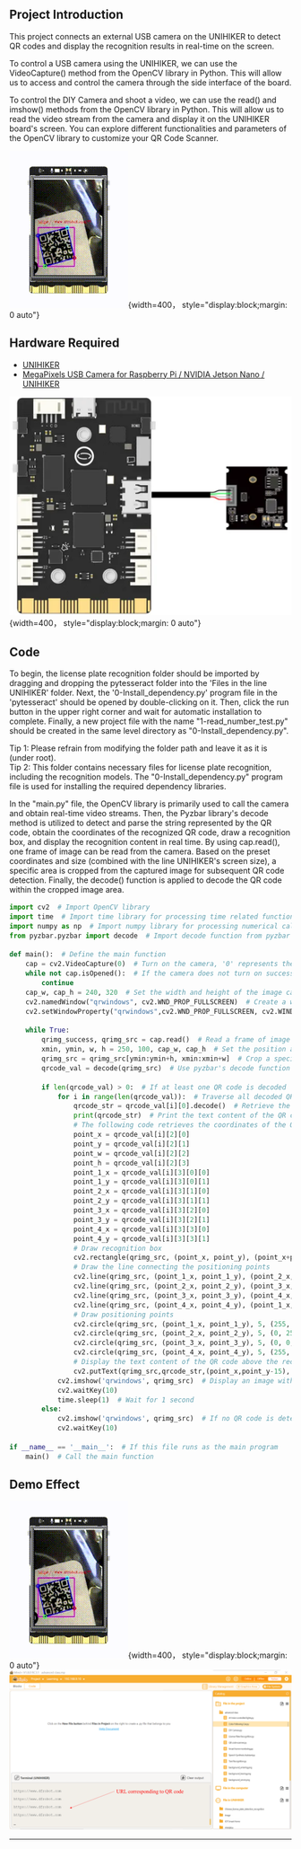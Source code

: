 ## **Project Introduction**
This project connects an external USB camera on the UNIHIKER to detect QR codes and display the recognition results in real-time on the screen.  

To control a USB camera using the UNIHIKER, we can use the VideoCapture() method from the OpenCV library in Python. This will allow us to access and control the camera through the side interface of the board.

To control the DIY Camera and shoot a video, we can use the read() and imshow() methods from the OpenCV library in Python. This will allow us to read the video stream from the camera and display it on the UNIHIKER board's screen. You can explore different functionalities and parameters of the OpenCV library to customize your QR Code Scanner.  

![20240801_215321[00h00m00s-00h00m06s].gif](img/8_QR_Code_Scanner/1722520579761-9323c717-8d22-434a-a1dd-ec9de7e3ea6f.gif){width=400， style="display:block;margin: 0 auto"}  

## **Hardware Required**

- [UNIHIKER](https://www.dfrobot.com/product-2691.html)
- [MegaPixels USB Camera for Raspberry Pi / NVIDIA Jetson Nano / UNIHIKER](https://www.dfrobot.com/product-2089.html)

![](img/8_QR_Code_Scanner/1692675829807-df9e3074-c792-46de-a6cf-32155c10c88b.png){width=400， style="display:block;margin: 0 auto"}
## **Code**
To begin, the license plate recognition folder should be imported by dragging and dropping the pytesseract folder into the 'Files in the line UNIHIKER' folder. Next, the '0-Install_dependency.py' program file in the 'pytesseract' should be opened by double-clicking on it. Then, click the run button in the upper right corner and wait for automatic installation to complete. Finally, a new project file with the name "1-read_number_test.py" should be created in the same level directory as "0-Install_dependency.py".   

Tip 1: Please refrain from modifying the folder path and leave it as it is (under root).  
Tip 2: This folder contains necessary files for license plate recognition, including the recognition models. The "0-Install_dependency.py" program file is used for installing the required dependency libraries.  

In the "main.py" file, the OpenCV library is primarily used to call the camera and obtain real-time video streams. Then, the Pyzbar library's decode method is utilized to detect and parse the string represented by the QR code, obtain the coordinates of the recognized QR code, draw a recognition box, and display the recognition content in real time. By using cap.read(), one frame of image can be read from the camera. Based on the preset coordinates and size (combined with the line UNIHIKER's screen size), a specific area is cropped from the captured image for subsequent QR code detection. Finally, the decode() function is applied to decode the QR code within the cropped image area.  

```python
import cv2  # Import OpenCV library
import time  # Import time library for processing time related functions
import numpy as np  # Import numpy library for processing numerical calculations
from pyzbar.pyzbar import decode  # Import decode function from pyzbar library for decoding QR codes
 
def main():  # Define the main function
    cap = cv2.VideoCapture(0)  # Turn on the camera, '0' represents the default camera
    while not cap.isOpened():  # If the camera does not turn on successfully, wait in a loop
        continue
    cap_w, cap_h = 240, 320  # Set the width and height of the image captured by the camera
    cv2.namedWindow("qrwindows", cv2.WND_PROP_FULLSCREEN)  # Create a window named 'qrwindows'
    cv2.setWindowProperty("qrwindows",cv2.WND_PROP_FULLSCREEN, cv2.WINDOW_FULLSCREEN)  # Set window 'qrwindows' to full screen display
 
    while True:  
        qrimg_success, qrimg_src = cap.read()  # Read a frame of image from the camera
        xmin, ymin, w, h = 250, 100, cap_w, cap_h  # Set the position and size of the image area to be processed
        qrimg_src = qrimg_src[ymin:ymin+h, xmin:xmin+w]  # Crop a specified size area from the image captured by the camera
        qrcode_val = decode(qrimg_src)  # Use pyzbar's decode function to decode QR codes in cropped images
 
        if len(qrcode_val) > 0:  # If at least one QR code is decoded
            for i in range(len(qrcode_val)):  # Traverse all decoded QR codes
                qrcode_str = qrcode_val[i][0].decode()  # Retrieve the text content of the QR code
                print(qrcode_str)  # Print the text content of the QR code on the console
                # The following code retrieves the coordinates of the QR code positioning point and draws a recognition box and positioning point
                point_x = qrcode_val[i][2][0]
                point_y = qrcode_val[i][2][1]
                point_w = qrcode_val[i][2][2]
                point_h = qrcode_val[i][2][3]
                point_1_x = qrcode_val[i][3][0][0]
                point_1_y = qrcode_val[i][3][0][1]
                point_2_x = qrcode_val[i][3][1][0]
                point_2_y = qrcode_val[i][3][1][1]
                point_3_x = qrcode_val[i][3][2][0]
                point_3_y = qrcode_val[i][3][2][1]
                point_4_x = qrcode_val[i][3][3][0]
                point_4_y = qrcode_val[i][3][3][1]
                # Draw recognition box
                cv2.rectangle(qrimg_src, (point_x, point_y), (point_x+point_w, point_y+point_h), (255, 0, 255), 2)
                # Draw the line connecting the positioning points
                cv2.line(qrimg_src, (point_1_x, point_1_y), (point_2_x, point_2_y), (255, 0, 0), 2, cv2.FILLED)
                cv2.line(qrimg_src, (point_2_x, point_2_y), (point_3_x, point_3_y), (255, 0, 0), 2, cv2.FILLED)
                cv2.line(qrimg_src, (point_3_x, point_3_y), (point_4_x, point_4_y), (255, 0, 0), 2, cv2.FILLED)
                cv2.line(qrimg_src, (point_4_x, point_4_y), (point_1_x, point_1_y), (255, 0, 0), 2, cv2.FILLED)
                # Draw positioning points
                cv2.circle(qrimg_src, (point_1_x, point_1_y), 5, (255, 0, 0), 2)
                cv2.circle(qrimg_src, (point_2_x, point_2_y), 5, (0, 255, 0), 2)
                cv2.circle(qrimg_src, (point_3_x, point_3_y), 5, (0, 0, 255), 2)
                cv2.circle(qrimg_src, (point_4_x, point_4_y), 5, (255, 255, 0), 2)
                # Display the text content of the QR code above the recognition box
                cv2.putText(qrimg_src,qrcode_str,(point_x,point_y-15), cv2.FONT_HERSHEY_COMPLEX, 0.4, (0, 0, 255), 1)
            cv2.imshow('qrwindows', qrimg_src)  # Display an image with a recognition box and text in the window 'qrwindows'
            cv2.waitKey(10)  
            time.sleep(1)  # Wait for 1 second
        else:
            cv2.imshow('qrwindows', qrimg_src)  # If no QR code is detected, display the original image in the window 'qrwindows'
            cv2.waitKey(10)  
 
if __name__ == '__main__':  # If this file runs as the main program
    main()  # Call the main function
```
## **Demo Effect**
![20240801_215321[00h00m00s-00h00m06s].gif](img/8_QR_Code_Scanner/1722520660463-d8df7d4c-4b0b-42da-8d54-da1b0e93c3e3.gif){width=400， style="display:block;margin: 0 auto"}  
![image.png](img/8_QR_Code_Scanner/1722504192961-6e0c51f9-b91a-47c3-8342-a005dc3ed094.png)


---
